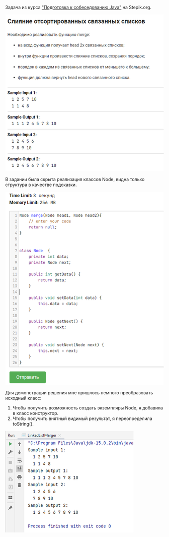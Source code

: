 Задача из курса ["Подготовка к собеседованию Java"](https://stepik.org/course/56704") на Stepik.org.

![img.png](img.png)

В задании была скрыта реализация классов Node, видна только структура в качестве подсказки.

![img_1.png](img_1.png)

Для демонстрации решения мне пришлось немного преобразовать исходный класс:
1. Чтобы получить возможность создать экземпляры Node, я добавила в класс конструктор. 
2. Чтобы получить внятный видимый результат, я переопределила toString().

![img_2.png](img_2.png)
